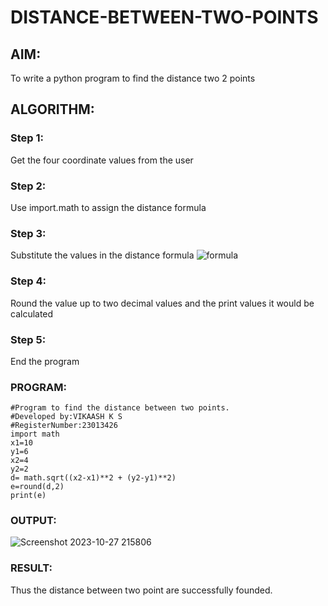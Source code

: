 # DISTANCE-BETWEEN-TWO-POINTS
## AIM:
To write a python program to find the distance two 2 points
## ALGORITHM:
### Step 1: 
Get the four coordinate values from the user
### Step 2: 
Use import.math to assign the distance formula
### Step 3:
Substitute the values in the distance formula  ![formula](/formula.JPG)
### Step 4: 
Round the value up to two decimal values and the print values it would be calculated
### Step 5: 
End the program
### PROGRAM:
~~~
#Program to find the distance between two points.
#Developed by:VIKAASH K S
#RegisterNumber:23013426
import math
x1=10
y1=6
x2=4
y2=2
d= math.sqrt((x2-x1)**2 + (y2-y1)**2)
e=round(d,2)
print(e)
~~~  
### OUTPUT:
![Screenshot 2023-10-27 215806](https://github.com/Vikaash19/DISTANCE-BETWEEN-TWO-POINTS/assets/148514589/c1e2fb71-3a52-42d6-a882-f25e6c3f3851)

### RESULT:
Thus the distance between two point are successfully founded.

